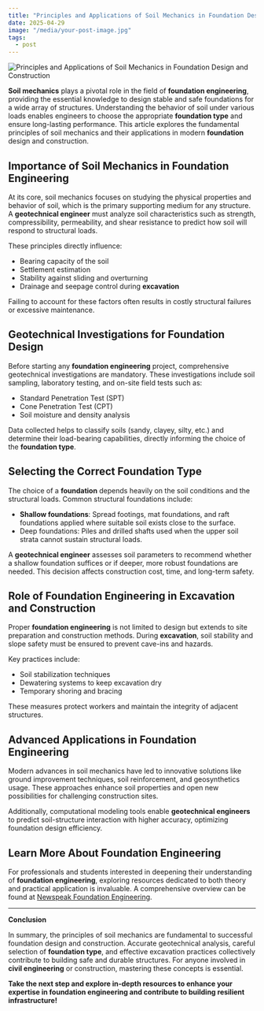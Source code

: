 ```yaml
---
title: "Principles and Applications of Soil Mechanics in Foundation Design and Construction"
date: 2025-04-29
image: "/media/your-post-image.jpg"
tags:
  - post
---
```


![Principles and Applications of Soil Mechanics in Foundation Design and Construction](/media/your-post-image.jpg)

**Soil mechanics** plays a pivotal role in the field of **foundation engineering**, providing the essential knowledge to design stable and safe foundations for a wide array of structures. Understanding the behavior of soil under various loads enables engineers to choose the appropriate **foundation type** and ensure long-lasting performance. This article explores the fundamental principles of soil mechanics and their applications in modern **foundation** design and construction.

## Importance of Soil Mechanics in Foundation Engineering

At its core, soil mechanics focuses on studying the physical properties and behavior of soil, which is the primary supporting medium for any structure. A **geotechnical engineer** must analyze soil characteristics such as strength, compressibility, permeability, and shear resistance to predict how soil will respond to structural loads.

These principles directly influence:
- Bearing capacity of the soil
- Settlement estimation
- Stability against sliding and overturning
- Drainage and seepage control during **excavation**

Failing to account for these factors often results in costly structural failures or excessive maintenance.

## Geotechnical Investigations for Foundation Design

Before starting any **foundation engineering** project, comprehensive geotechnical investigations are mandatory. These investigations include soil sampling, laboratory testing, and on-site field tests such as:

- Standard Penetration Test (SPT)
- Cone Penetration Test (CPT)
- Soil moisture and density analysis

Data collected helps to classify soils (sandy, clayey, silty, etc.) and determine their load-bearing capabilities, directly informing the choice of the **foundation type**.

## Selecting the Correct Foundation Type

The choice of a **foundation** depends heavily on the soil conditions and the structural loads. Common structural foundations include:

- **Shallow foundations**: Spread footings, mat foundations, and raft foundations applied where suitable soil exists close to the surface.
- Deep foundations: Piles and drilled shafts used when the upper soil strata cannot sustain structural loads.

A **geotechnical engineer** assesses soil parameters to recommend whether a shallow foundation suffices or if deeper, more robust foundations are needed. This decision affects construction cost, time, and long-term safety.

## Role of Foundation Engineering in Excavation and Construction

Proper **foundation engineering** is not limited to design but extends to site preparation and construction methods. During **excavation**, soil stability and slope safety must be ensured to prevent cave-ins and hazards.

Key practices include:

- Soil stabilization techniques
- Dewatering systems to keep excavation dry
- Temporary shoring and bracing

These measures protect workers and maintain the integrity of adjacent structures.

## Advanced Applications in Foundation Engineering

Modern advances in soil mechanics have led to innovative solutions like ground improvement techniques, soil reinforcement, and geosynthetics usage. These approaches enhance soil properties and open new possibilities for challenging construction sites.

Additionally, computational modeling tools enable **geotechnical engineers** to predict soil-structure interaction with higher accuracy, optimizing foundation design efficiency.

## Learn More About Foundation Engineering

For professionals and students interested in deepening their understanding of **foundation engineering**, exploring resources dedicated to both theory and practical application is invaluable. A comprehensive overview can be found at [Newspeak Foundation Engineering](https://newspeak.today/foundation-engineering).

---

**Conclusion**

In summary, the principles of soil mechanics are fundamental to successful foundation design and construction. Accurate geotechnical analysis, careful selection of **foundation type**, and effective excavation practices collectively contribute to building safe and durable structures. For anyone involved in **civil engineering** or construction, mastering these concepts is essential.

**Take the next step and explore in-depth resources to enhance your expertise in foundation engineering and contribute to building resilient infrastructure!**
